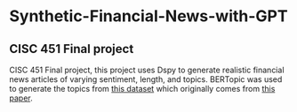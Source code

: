 # Synthetic-Financial-News-with-GPT

## CISC 451 Final project 
CISC 451 Final project, this project uses Dspy to generate realistic financial news articles of varying sentiment, length, and topics. BERTopic was used to generate the topics from [this dataset](https://www.kaggle.com/datasets/ankurzing/sentiment-analysis-for-financial-news) which originally comes from [this paper](https://arxiv.org/pdf/1307.5336).
